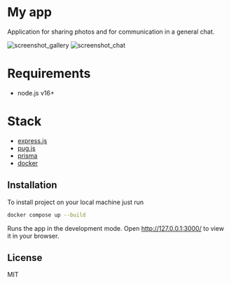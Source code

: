 # My app
Application for sharing photos and for communication in a general chat.

![screenshot_gallery](https://s1.hostingkartinok.com/uploads/images/2022/09/f699dbb46a9ccc92fc9bffaf9ce7f099.jpg)
![screenshot_chat](https://s1.hostingkartinok.com/uploads/images/2022/09/ff133c37b6662643145c11a94c889290.jpg)

# Requirements
- node.js v16+

# Stack
- [express.js](https://expressjs.com/)
- [pug.js](https://pugjs.org/api/getting-started.html)
- [prisma](https://www.prisma.io/express)
- [docker](https://docs.docker.com/)


## Installation
To install project on your local machine just run

```bash
docker compose up --build
```
Runs the app in the development mode.
Open http://127.0.0.1:3000/ to view it in your browser.

## License
MIT
